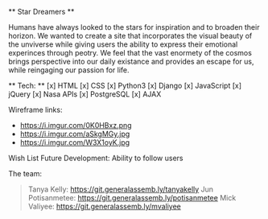 ** Star Dreamers **



Humans have always looked to the stars for inspiration and to broaden their horizon. We wanted to create a site that incorporates the visual beauty of the unviverse while giving users the ability to express their emotional experinces through peotry. We feel that the vast enormety of the cosmos brings perspective into our daily existance and provides an escape for us, while reingaging our passion for life. 

** Tech: **
[x] HTML
[x] CSS
[x] Python3
[x] Django
[x] JavaScript
[x] jQuery
[x] Nasa APIs
[x] PostgreSQL
[x] AJAX


Wireframe links:
- https://i.imgur.com/0K0HBxz.png
- https://i.imgur.com/aSkgMGy.jpg
- https://i.imgur.com/W3X1oyK.jpg


Wish List Future Development:
Ability to follow users

The team:
> Tanya Kelly: https://git.generalassemb.ly/tanyakelly
> Jun Potisanmetee: https://git.generalassemb.ly/potisanmetee
> Mick Valiyee: https://git.generalassemb.ly/mvaliyee
